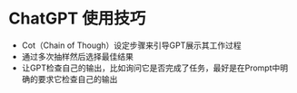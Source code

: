 # ChatGPT 使用技巧

- Cot（Chain of Though）设定步骤来引导GPT展示其工作过程
- 通过多次抽样然后选择最佳结果
- 让GPT检查自己的输出，比如询问它是否完成了任务，最好是在Prompt中明确的要求它检查自己的输出

